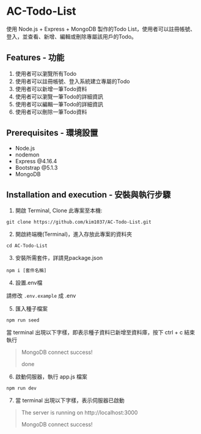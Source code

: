 # AC-Todo-List

使用 Node.js + Express + MongoDB 製作的Todo List，使用者可以註冊帳號、登入，並查看、新增、編輯或刪除專屬該用戶的Todo。


## Features - 功能

1. 使用者可以瀏覽所有Todo
2. 使用者可以註冊帳號、登入系統建立專屬的Todo
3. 使用者可以新增一筆Todo資料
4. 使用者可以瀏覽一筆Todo的詳細資訊
5. 使用者可以編輯一筆Todo的詳細資訊
6. 使用者可以刪除一筆Todo資料


## Prerequisites - 環境設置

- Node.js
- nodemon
- Express @4.16.4
- Bootstrap @5.1.3
- MongoDB

## Installation and execution - 安裝與執行步驟

1. 開啟 Terminal, Clone 此專案至本機:

```
git clone https://github.com/kim1037/AC-Todo-List.git
```

2. 開啟終端機(Terminal)，進入存放此專案的資料夾

```
cd AC-Todo-List
```

3. 安裝所需套件，詳請見package.json

```
npm i [套件名稱]
```

4. 設置.env檔

請修改 `.env.example` 成 .env

5. 匯入種子檔案

```
npm run seed
```

當 terminal 出現以下字樣，即表示種子資料已新增至資料庫，按下 ctrl + c 結束執行

> MongoDB connect success!
>
> done

6. 啟動伺服器，執行 app.js 檔案

```
npm run dev
```

7. 當 terminal 出現以下字樣，表示伺服器已啟動

> The server is running on http://localhost:3000
>
> MongoDB connect success!
